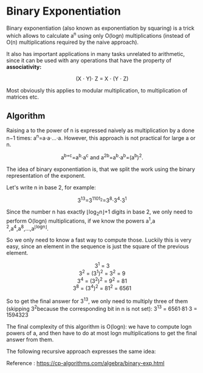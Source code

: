 # Binary Exponentiation

Binary exponentiation (also known as exponentiation by squaring) is a trick which allows to calculate a<sup>n</sup> using only O(logn) multiplications (instead of O(n) multiplications required by the naive approach).

It also has important applications in many tasks unrelated to arithmetic, since it can be used with any operations that have the property of **associativity:**

<p align="center">
 (X ⋅ Y)⋅ Z = X ⋅ (Y ⋅ Z)
</p>

Most obviously this applies to modular multiplication, to multiplication of matrices etc.

## Algorithm

Raising a to the power of n is expressed naively as multiplication by a done n−1 times: a<sup>n</sup>=a⋅a⋅…⋅a. However, this approach is not practical for large a or n.
<p align="center">
a<sup>b+c</sup>=a<sup>b</sup>⋅a<sup>c</sup> and a<sup>2b</sup>=a<sup>b</sup>⋅a<sup>b</sup>=(a<sup>b</sup>)<sup>2</sup>.

The idea of binary exponentiation is, that we split the work using the binary representation of the exponent.
</p>
Let's write n in base 2, for example:
<p align="center">
  3<sup>13</sup>=3<sup>1101<sub>2</sub></sup>=3<sup>8</sup>⋅3<sup>4</sup>⋅3<sup>1</sup>
</p>
 
 Since the number n has exactly ⌊log<sub>2</sub>n⌋+1 digits in base 2, we only need to perform O(logn) multiplications, if we know the powers a<sup>1</sup>,a <sup>2</sup>,a<sup>4</sup>,a<sup>8</sup>,…,a<sup>⌊logn⌋</sup>.
 
 So we only need to know a fast way to compute those. Luckily this is very easy, since an element in the sequence is just the square of the previous element.

<p align="center">
  3<sup>1</sup> = 3<br>
  3<sup>2</sup> = (3<sup>1</sup>)<sup>2</sup> = 3<sup>2</sup> = 9<br>
  3<sup>4</sup> = (3<sup>2</sup>)<sup>2</sup> = 9<sup>2</sup> = 81<br>
  3<sup>8</sup> = (3<sup>4</sup>)<sup>2</sup> = 81<sup>2</sup> = 6561<br>
  </p>
  
  So to get the final answer for 3<sup>13</sup>, we only need to multiply three of them (skipping 3<sup>2</sup>because the corresponding bit in n is not set): 3<sup>13</sup> = 6561⋅81⋅3 = 1594323
  
  The final complexity of this algorithm is O(logn): we have to compute logn powers of a, and then have to do at most logn multiplications to get the final answer from them.
  
  The following recursive approach expresses the same idea:
  
  
  
  Reference : https://cp-algorithms.com/algebra/binary-exp.html
